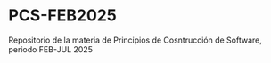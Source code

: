 # PCS-FEB2025
Repositorio de la materia de Principios de Cosntrucción de Software, periodo FEB-JUL 2025
